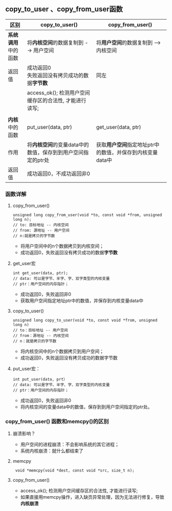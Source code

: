 ## copy_to_user 、copy_from_user函数

| 区别                 | copy_to_user()                                               | copy_from_user()                                            |
| -------------------- | ------------------------------------------------------------ | ----------------------------------------------------------- |
| **系统调用**中的函数 | 将**内核空间**的数据复制到 --> 用户空间                      | 将**用户空间**的数据复制到 -->内核空间                      |
| 返回值               | 成功返回0<br />失败返回没有拷贝成功的数据**字节数**          | 同左                                                        |
|                      | access_ok(); 检测用户空间缓存区的合法性, 才能进行读写;       |                                                             |
|                      |                                                              |                                                             |
| **内核**中的函数     | put_user(data, ptr)                                          | get_user(data, ptr)                                         |
| 作用                 | 将**内核空间**的变量data中的数值，保存到到用户空间指定的ptr处 | 获取**用户空间**指定地址ptr中的数值，并保存到内核变量data中 |
| 返回值               | 成功返回0，不成功返回非0                                     |                                                             |

### 函数详解

1. copy_from_user()

   ```
   unsigned long copy_from_user(void *to, const void *from, unsigned long n);
   // to: 目标地址 -- 内核空间
   // from: 源地址 -- 用户空间
   // n:就是拷贝的字节数
   ```

   + 将用户空间中的n个数据拷贝到内核空间；
   + 成功返回0，失败返回没有拷贝成功的数据**字节数**

2. get_user宏

   ```
   int get_user(data, ptr);
   // data: 可以是字节、半字、字、双字类型的内核变量
   // ptr：用户空间的内存指针；
   ```

   + 成功返回0，失败返回非0
   + 获取用户空间指定地址ptr中的数值，并保存到内核变量data中

3. copy_to_user()

   ```
   unsigned long copy_to_user(void *to, const void *from, unsigned long n)
   // to：目标地址 -- 用户空间
   // from：源地址 -- 内核空间
   // n：就是拷贝的字节数
   ```

   + 将内核空间中的n个数据拷贝到用户空间；
   + 成功返回0，失败返回没有拷贝成功的数据字节数

4. put_user宏：

   ```
   int put_user(data, prt）
   // data: 可以是字节、半字、字、双字类型的内核变量
   // ptr：用户空间的内存指针；
   ```

   + 成功返回0，失败返回非0
   + 将内核空间的变量data中的数值，保存到到用户空间指定的ptr处。

### copy_from_user() 函数和memcpy()的区别

1. 崩溃影响？

   + 用户空间的进程崩溃：不会影响系统的其它进程；
   + 系统内核崩溃：就什么都结束了

2. memcpy

   ```
    void *memcpy(void *dest, const void *src, size_t n);
   ```

3. copy_from_user()

   + access_ok(); 检测用户空间缓存区的合法性, 才能进行读写;
   + 如果直接用memcpy操作，进入缺页异常处理，因为无法进行修复，导致**内核崩溃**